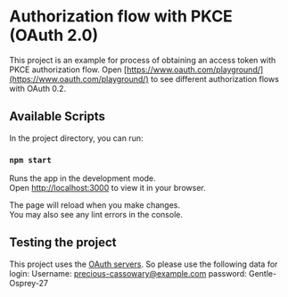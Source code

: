 # Authorization flow with PKCE (OAuth 2.0)

This project is an example for process of obtaining an access token with PKCE authorization flow.
Open [https://www.oauth.com/playground/](https://www.oauth.com/playground/) to see different authorization flows with OAuth 0.2.

## Available Scripts

In the project directory, you can run:

### `npm start`

Runs the app in the development mode.\
Open [http://localhost:3000](http://localhost:3000) to view it in your browser.

The page will reload when you make changes.\
You may also see any lint errors in the console.

## Testing the project
This project uses the [OAuth servers](https://www.oauth.com/playground/auth-dialog.html). So please use the following data for login:
Username: precious-cassowary@example.com
password:	Gentle-Osprey-27
